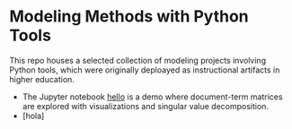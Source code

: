 # Modeling Methods with Python Tools

This repo houses a selected collection of modeling projects involving Python tools, which were originally deploayed as instructional artifacts in higher education.
* The Jupyter notebook [hello](https://github.com/arielcintronarias/modeling_py/blob/main/matrix_text_data.ipynb) is a demo where document-term matrices are explored with visualizations and singular value decomposition.
* [hola]


